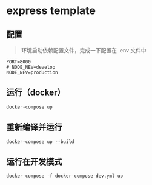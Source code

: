 # express template
## 配置
> 环境启动依赖配置文件，完成一下配置在 .env 文件中

```
PORT=8000
# NODE_NEV=develop
NODE_NEV=production
```

## 运行（docker）
```
docker-compose up
```

## 重新编译并运行
```
docker-compose up --build
```

## 运行在开发模式
```
docker-compose -f docker-compose-dev.yml up 
```
